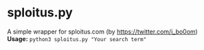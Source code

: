 # sploitus.py
A simple wrapper for sploitus.com (by https://twitter.com/i_bo0om)  
**Usage:** `python3 sploitus.py "Your search term"`
